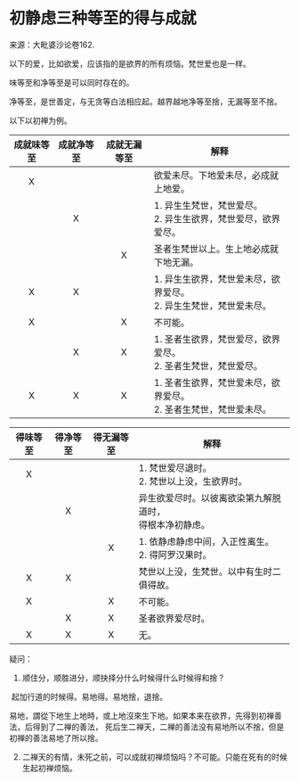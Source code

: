 # 初静虑三种等至的得与成就

来源：大毗婆沙论卷162.



以下的爱，比如欲爱，应该指的是欲界的所有烦恼。梵世爱也是一样。

味等至和净等至是可以同时存在的。

净等至，是世善定，与无贪等白法相应起。越界越地净等至捨，无漏等至不捨。



以下以初禅为例。

| 成就味等至 | 成就净等至 | 成就无漏等至 | 解释                                                         |
| :--------: | :--------: | :----------: | ------------------------------------------------------------ |
|     X      |            |              | 欲爱未尽。下地爱未尽，必成就上地爱。                         |
|            |     X      |              | 1. 异生生梵世，梵世爱尽。<br />2. 异生生欲界，梵世爱尽，欲界爱尽。 |
|            |            |      X       | 圣者生梵世以上。生上地必成就下地无漏。                       |
|     X      |     X      |              | 1. 异生生欲界，梵世爱未尽，欲界爱尽。<br />2. 异生生梵世，梵世爱未尽。 |
|     X      |            |      X       | 不可能。                                                     |
|            |     X      |      X       | 1. 圣者生欲界，梵世爱尽，欲界爱尽。<br />2. 圣者生梵世，梵世爱尽。 |
|     X      |     X      |      X       | 1. 圣者生欲界，梵世爱未尽，欲界爱尽。<br />2. 圣者生梵世，梵世爱未尽。 |



| 得味等至 | 得净等至 | 得无漏等至 | 解释                                                         |
| :------: | :------: | :--------: | ------------------------------------------------------------ |
|    X     |          |            | 1. 梵世爱尽退时。<br />2. 梵世以上没，生欲界时。             |
|          |    X     |            | 异生欲爱尽时。以彼离欲染第九解脱道时，<br />得根本净初静虑。 |
|          |          |     X      | 1. 依静虑静虑中间，入正性离生。<br />2. 得阿罗汉果时。       |
|    X     |    X     |            | 梵世以上没，生梵世。以中有生时二俱得故。                     |
|    X     |          |     X      | 不可能。                                                     |
|          |    X     |     X      | 圣者欲界爱尽时。                                             |
|    X     |    X     |     X      | 无。                                                         |



疑问：

1. 顺住分，顺胜进分，顺抉择分什么时候得什么时候得和捨？

​	起加行道的时候得。易地得。易地捨，退捨。

​	易地，謂從下地生上地時，或上地沒來生下地。如果本来在欲界，先得到初禅善法，后得到了二禅的善法，	死后生二禅天，二禅的善法没有易地所以不捨，但是初禅的善法易地了所以捨。

2. 二禅天的有情，未死之前，可以成就初禅烦恼吗？不可能。只能在死有的时候生起初禅烦恼。



